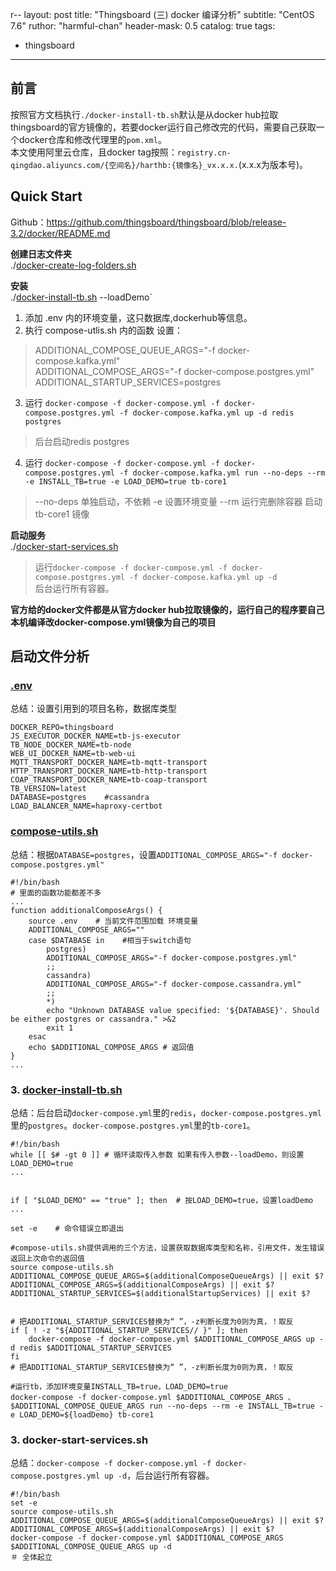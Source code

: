 r--
layout: post
title: "Thingsboard (三) docker 编译分析"
subtitle: "CentOS 7.6"
ruthor: "harmful-chan"
header-mask: 0.5
catalog: true
tags: 
  - thingsboard
---

## 前言  
按照官方文档执行`./docker-install-tb.sh`默认是从docker hub拉取thingsboard的官方镜像的，若要docker运行自己修改完的代码，需要自己获取一个docker仓库和修改代理里的`pom.xml`。  
本文使用阿里云仓库，且docker tag按照：`registry.cn-qingdao.aliyuncs.com/{空间名}/harthb:{镜像名}_vx.x.x.`(x.x.x为版本号)。  
 
## Quick Start
Github：https://github.com/thingsboard/thingsboard/blob/release-3.2/docker/README.md

**创建日志文件夹**  
./[docker-create-log-folders.sh](https://github.com/thingsboard/thingsboard/blob/release-3.2/docker/docker-create-log-folders.sh)  

**安装**  
./[docker-install-tb.sh](https://github.com/thingsboard/thingsboard/blob/release-3.2/docker/docker-install-tb.sh) --loadDemo`
1. 添加 .env 内的环境变量，这只数据库,dockerhub等信息。  
2. 执行 compose-utlis.sh 内的函数 设置：
> ADDITIONAL_COMPOSE_QUEUE_ARGS="-f docker-compose.kafka.yml"    
> ADDITIONAL_COMPOSE_ARGS="-f docker-compose.postgres.yml"
> ADDITIONAL_STARTUP_SERVICES=postgres
3. 运行 `docker-compose -f docker-compose.yml -f docker-compose.postgres.yml -f docker-compose.kafka.yml up -d redis postgres`  
> 后台启动redis postgres
4. 运行 `docker-compose -f docker-compose.yml -f docker-compose.postgres.yml -f docker-compose.kafka.yml run --no-deps --rm -e INSTALL_TB=true -e LOAD_DEMO=true tb-core1`
> --no-deps 单独启动，不依赖 -e 设置环境变量 --rm 运行完删除容器
> 启动 tb-core1 镜像  


**启动服务**  
./[docker-start-services.sh](https://github.com/thingsboard/thingsboard/blob/release-3.2/docker/docker-start-services.sh)  
> 运行`docker-compose -f docker-compose.yml -f docker-compose.postgres.yml -f docker-compose.kafka.yml up -d`  
> 后台运行所有容器。    

**官方给的docker文件都是从官方docker hub拉取镜像的，运行自己的程序要自己本机编译改docker-compose.yml镜像为自己的项目**  


## 启动文件分析  
### [.env](https://github.com/thingsboard/thingsboard/blob/release-3.2/docker/.env)
总结：设置引用到的项目名称，数据库类型
```shell
DOCKER_REPO=thingsboard
JS_EXECUTOR_DOCKER_NAME=tb-js-executor
TB_NODE_DOCKER_NAME=tb-node
WEB_UI_DOCKER_NAME=tb-web-ui
MQTT_TRANSPORT_DOCKER_NAME=tb-mqtt-transport
HTTP_TRANSPORT_DOCKER_NAME=tb-http-transport
COAP_TRANSPORT_DOCKER_NAME=tb-coap-transport
TB_VERSION=latest
DATABASE=postgres    #cassandra
LOAD_BALANCER_NAME=haproxy-certbot
```
### [compose-utils.sh](https://github.com/thingsboard/thingsboard/blob/release-3.2/docker/compose-utils.sh)
总结：根据`DATABASE=postgres`，设置`ADDITIONAL_COMPOSE_ARGS="-f docker-compose.postgres.yml"`
```shell
#!/bin/bash
# 里面的函数功能都差不多
...
function additionalComposeArgs() {
    source .env    # 当前文件范围加载 环境变量
    ADDITIONAL_COMPOSE_ARGS=""
    case $DATABASE in    #相当于switch语句
        postgres)
        ADDITIONAL_COMPOSE_ARGS="-f docker-compose.postgres.yml"
        ;;
        cassandra)
        ADDITIONAL_COMPOSE_ARGS="-f docker-compose.cassandra.yml"
        ;;
        *)
        echo "Unknown DATABASE value specified: '${DATABASE}'. Should be either postgres or cassandra." >&2
        exit 1
    esac
    echo $ADDITIONAL_COMPOSE_ARGS # 返回值
}
...

```

### 3. [docker-install-tb.sh](https://github.com/thingsboard/thingsboard/blob/release-3.2/docker/docker-install-tb.sh)
总结：后台启动`docker-compose.yml`里的`redis`，`docker-compose.postgres.yml`里的`postgres`。`docker-compose.postgres.yml`里的`tb-core1`。

```shell
#!/bin/bash
while [[ $# -gt 0 ]] # 循环读取传入参数 如果有传入参数--loadDemo，则设置LOAD_DEMO=true
...    


if [ "$LOAD_DEMO" == "true" ]; then  # 按LOAD_DEMO=true，设置loadDemo
...    

set -e    # 命令错误立即退出

#compose-utils.sh提供调用的三个方法，设置获取数据库类型和名称，引用文件，发生错误返回上次命令的返回值
source compose-utils.sh    
ADDITIONAL_COMPOSE_QUEUE_ARGS=$(additionalComposeQueueArgs) || exit $?  
ADDITIONAL_COMPOSE_ARGS=$(additionalComposeArgs) || exit $?  
ADDITIONAL_STARTUP_SERVICES=$(additionalStartupServices) || exit $?  


# 把ADDITIONAL_STARTUP_SERVICES替换为“ ”，-z判断长度为0则为真，！取反
if [ ! -z "${ADDITIONAL_STARTUP_SERVICES// }" ]; then
    docker-compose -f docker-compose.yml $ADDITIONAL_COMPOSE_ARGS up -d redis $ADDITIONAL_STARTUP_SERVICES
fi
# 把ADDITIONAL_STARTUP_SERVICES替换为“ ”，-z判断长度为0则为真，！取反

#运行tb，添加环境变量INSTALL_TB=true，LOAD_DEMO=true
docker-compose -f docker-compose.yml $ADDITIONAL_COMPOSE_ARGS 、
$ADDITIONAL_COMPOSE_QUEUE_ARGS run --no-deps --rm -e INSTALL_TB=true -e LOAD_DEMO=${loadDemo} tb-core1 

```

### 3. docker-start-services.sh
总结：`docker-compose -f docker-compose.yml -f docker-compose.postgres.yml up -d`，后台运行所有容器。
```shell
#!/bin/bash  
set -e  
source compose-utils.sh  
ADDITIONAL_COMPOSE_QUEUE_ARGS=$(additionalComposeQueueArgs) || exit $?  
ADDITIONAL_COMPOSE_ARGS=$(additionalComposeArgs) || exit $?  
docker-compose -f docker-compose.yml $ADDITIONAL_COMPOSE_ARGS $ADDITIONAL_COMPOSE_QUEUE_ARGS up -d  
＃ 全体起立
```
